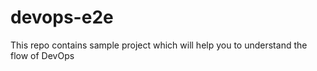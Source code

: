 # devops-e2e
This repo contains sample project which will help you to understand the flow of DevOps
